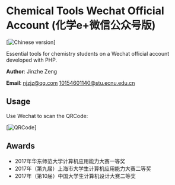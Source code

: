 # Chemical Tools Wechat Official Account (化学e+微信公众号版)
[![Chinese version](https://jaywcjlove.github.io/sb/lang/chinese.svg)]

Essential tools for chemistry students on a Wechat official account developed with PHP.

**Author**: Jinzhe Zeng

**Email**: njzjz@qq.com 10154601140@stu.ecnu.edu.cn

## Usage
Use Wechat to scan the QRCode:

[![QRCode](https://i.loli.net/2018/07/06/5b3f4bda1019b.png)]

## Awards
* 2017年华东师范大学计算机应用能力大赛一等奖
* 2017年（第九届）上海市大学生计算机应用能力大赛二等奖
* 2017年（第10届）中国大学生计算机设计大赛二等奖